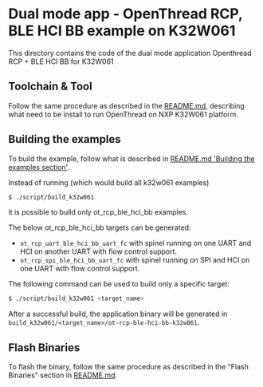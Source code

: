 # Dual mode app - OpenThread RCP, BLE HCI BB example on K32W061

This directory contains the code of the dual mode application Openthread RCP + BLE HCI BB for K32W061

## Toolchain & Tool

Follow the same procedure as described in the [README.md][k32w061_readme], describing what need to be install to run OpenThread on NXP K32W061 platform.

[k32w061_readme]: ../../../../src/k32w0/k32w061/README.md

## Building the examples

To build the example, follow what is described in [README.md 'Building the examples section'][k32w061_readme_build_example].

[k32w061_readme_build_example]: ../../../../src/k32w0/k32w061/README.md#Building-the-examples

Instead of running (which would build all k32w061 examples)

```bash
$ ./script/build_k32w061
```

it is possible to build only ot_rcp_ble_hci_bb examples.

The below ot_rcp_ble_hci_bb targets can be generated:

- `ot_rcp_uart_ble_hci_bb_uart_fc` with spinel running on one UART and HCI on another UART with flow control support.
- `ot_rcp_spi_ble_hci_bb_uart_fc` with spinel running on SPI and HCI on one UART with flow control support.

The following command can be used to build only a specific target:

```bash
$ ./script/build_k32w061 <target_name>
```

After a successful build, the application binary will be generated in `build_k32w061/<target_name>/ot-rcp-ble-hci-bb-k32w061`.

## Flash Binaries

To flash the binary, follow the same procedure as described in the "Flash Binaries" section in [README.md][k32w061_readme_flash_binaries].

[k32w061_readme_flash_binaries]: ../../../../src/k32w0/k32w061/README.md#Flash-Binaries
